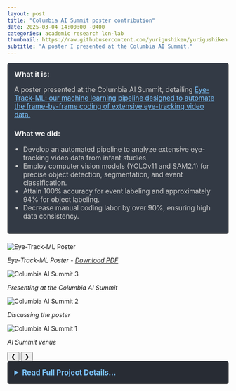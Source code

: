 ```yaml
---
layout: post
title: "Columbia AI Summit poster contribution"
date: 2025-03-04 14:00:00 -0400
categories: academic research lcn-lab
thumbnail: https://raw.githubusercontent.com/yurigushiken/yurigushiken.github.io/main/media/poster-eye-track-ml.jpg
subtitle: "A poster I presented at the Columbia AI Summit."
---
```


<div style="padding: 15px; border: 1px solid #555; border-radius: 5px; margin-bottom: 20px; background-color: #333a45;">
  <h3 style="margin-top: 0; color: #eee;">What it is:</h3>
  <p style="font-size: 1.1em; color: #ccc;">A poster presented at the Columbia AI Summit, detailing <a href="https://yurigushiken.github.io/academic/research/lcn-lab/2025/03/04/Columbia-AI-Summit-poster-contribution.html" style="color: #7cc5ff;">Eye-Track-ML: our machine learning pipeline designed to automate the frame-by-frame coding of extensive eye-tracking video data.</a></p>
  
  <h3 style="color: #eee;">What we did:</h3>
  <ul style="font-size: 1.1em; list-style-type: disc; padding-left: 20px; color: #ccc;">
    <li>Develop an automated pipeline to analyze extensive eye-tracking video data from infant studies.</li>
    <li>Employ computer vision models (YOLOv11 and SAM2.1) for precise object detection, segmentation, and event classification.</li>
    <li>Attain 100% accuracy for event labeling and approximately 94% for object labeling.</li>
    <li>Decrease manual coding labor by over 90%, ensuring high data consistency.</li>
  </ul>
</div>

<link rel="stylesheet" href="/assets/css/carousel.css">

<div class="image-carousel">
  <div class="carousel-slides">
    <div class="carousel-slide">
      <img src="https://raw.githubusercontent.com/yurigushiken/yurigushiken.github.io/main/media/poster-eye-track-ml.jpg"
           alt="Eye-Track-ML Poster" />
      <p><em>Eye-Track-ML Poster - <a href="https://drive.google.com/file/d/1lyNk8Ul3Oee55g5OEn9xrU0beRvYMDWP/view" target="_blank">Download PDF</a></em></p>
    </div>
    <div class="carousel-slide">
      <img src="https://raw.githubusercontent.com/yurigushiken/yurigushiken.github.io/main/media/columbiaAIsummeit-20250304_133837.jpg"
           alt="Columbia AI Summit 3" />
       <p><em>Presenting at the Columbia AI Summit</em></p>
    </div>
    <div class="carousel-slide">
      <img src="https://raw.githubusercontent.com/yurigushiken/yurigushiken.github.io/main/media/columbiaAIsummeit-20250304_123812.jpg"
           alt="Columbia AI Summit 2" />
       <p><em>Discussing the poster</em></p>
    </div>
    <div class="carousel-slide">
      <img src="https://raw.githubusercontent.com/yurigushiken/yurigushiken.github.io/main/media/columbiaAIsummeit-20250304_144451.jpg"
           alt="Columbia AI Summit 1" />
        <p><em>AI Summit venue</em></p>
    </div>
  </div>
  <button class="carousel-button prev">&#10094;</button>
  <button class="carousel-button next">&#10095;</button>
  <div class="carousel-thumbnails">
    <!-- Thumbnails will be generated by JS -->
  </div>
</div>

<script src="/assets/js/carousel.js"></script>

<!-- Trivial change to force git update -->
<details style="margin-bottom: 20px; background-color: #282c34; padding: 15px; border-radius: 5px; border: 1px solid #444;">
  <summary style="cursor: pointer; font-weight: bold; color: #7cc5ff; font-size: 1.2em;">Read Full Project Details...</summary>
  <div style="padding-top: 15px; color: #bbb;" markdown="1">

## Eye-Track-ML: A Machine Learning Pipeline for Automated Frame-by-Frame Coding of Eye-Tracking Videos

Our project, Eye-Track-ML, is a pipeline for automating eye-tracking video analysis using computer vision models, YOLOv11 and SAM2.1. We developed this solution to address the challenge of manually coding over 6+ hours of video data (600,000 frames) from our infant event representation study. The pipeline combines YOLOv11 for image classification and object detection with SAM2.1 for object segmentation. 
For event labeling our pipeline achieves 100% accuracy, and for object labeling we achieve ~94%.

We found that human verification remains necessary for detecting subtle patterns and edge cases. However, our system establishes a strong baseline for consistency, requiring human verifiers to correct only about ~6% of data points. This is a dramatic reduction in manual labor. 

[YOLO documentation](https://docs.ultralytics.com/)
[Segment Anything Model (SAM) repository](https://github.com/facebookresearch/segment-anything)
[How to train YOLOv11 on custom data](https://blog.roboflow.com/yolov11-how-to-train-custom-data/)
[Fine-tuning SAM 2.1](https://blog.roboflow.com/fine-tune-sam-2-1/)

  </div>
</details>
 